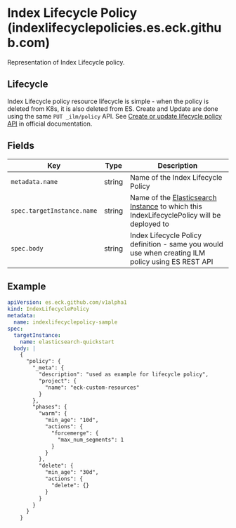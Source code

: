 # Index Lifecycle Policy (indexlifecyclepolicies.es.eck.github.com)

Representation of Index Lifecycle policy.

## Lifecycle

Index Lifecycle policy resource lifecycle is simple - when the policy 
is deleted from K8s, it is also deleted from ES.
Create and Update are done using the same `PUT _ilm/policy` API.
See [Create or update lifecycle policy API](https://www.elastic.co/guide/en/elasticsearch/reference/current/ilm-put-lifecycle.html)
in official documentation.

## Fields

| Key                       | Type   | Description                                                                                       |
|---------------------------|--------|---------------------------------------------------------------------------------------------------|
| `metadata.name`           | string | Name of the Index Lifecycle Policy                                                                |
| `spec.targetInstance.name`| string | Name of the [Elasticsearch Instance](cr_elasticsearch_instance.md) to which this IndexLifecyclePolicy will be deployed to |
| `spec.body`               | string | Index Lifecycle Policy definition - same you would use when creating ILM policy using ES REST API |

## Example

```yaml
apiVersion: es.eck.github.com/v1alpha1
kind: IndexLifecyclePolicy
metadata:
  name: indexlifecyclepolicy-sample
spec:
  targetInstance:
    name: elasticsearch-quickstart
  body: |
    {
      "policy": {
        "_meta": {
          "description": "used as example for lifecycle policy",
          "project": {
            "name": "eck-custom-resources"
          }
        },
        "phases": {
          "warm": {
            "min_age": "10d",
            "actions": {
              "forcemerge": {
                "max_num_segments": 1
              }
            }
          },
          "delete": {
            "min_age": "30d",
            "actions": {
              "delete": {}
            }
          }
        }
      }
    }
```
